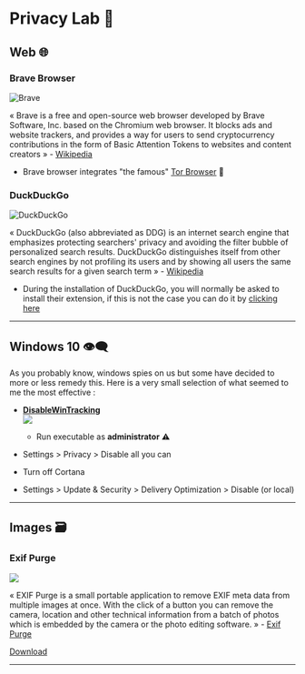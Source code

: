 # Privacy Lab 💉 

## **Web** 🌐

### **Brave Browser**

![Brave](https://external-content.duckduckgo.com/iu/?u=https%3A%2F%2Fpeptalkbox.com%2Fwp-content%2Fuploads%2F2019%2F05%2Fbrave-browser1.jpg&f=1&nofb=1)

« Brave is a free and open-source web browser developed by Brave Software, Inc. based on the Chromium web browser. It blocks ads and website trackers, and provides a way for users to send cryptocurrency contributions in the form of Basic Attention Tokens to websites and content creators » - [Wikipedia](https://en.wikipedia.org/wiki/Brave_(web_browser))

- Brave browser integrates "the famous" [Tor Browser](https://www.torproject.org/) 🎁 

### **DuckDuckGo**

![DuckDuckGo](https://external-content.duckduckgo.com/iu/?u=https%3A%2F%2Fcdn.searchenginejournal.com%2Fwp-content%2Fuploads%2F2017%2F02%2FUntitled-design-48.png&f=1&nofb=1)

« DuckDuckGo (also abbreviated as DDG) is an internet search engine that emphasizes protecting searchers' privacy and avoiding the filter bubble of personalized search results. DuckDuckGo distinguishes itself from other search engines by not profiling its users and by showing all users the same search results for a given search term » - [Wikipedia](https://en.wikipedia.org/wiki/DuckDuckGo)

- During the installation of DuckDuckGo, you will normally be asked to install their extension, if this is not the case you can do it by [clicking here](https://chrome.google.com/webstore/detail/duckduckgo-privacy-essent/bkdgflcldnnnapblkhphbgpggdiikppg)


* * *

## **Windows 10** 👁‍🗨

As you probably know, windows spies on us but some have decided to more or less remedy this. Here is a very small selection of what seemed to me the most effective  :

* [**DisableWinTracking**](https://github.com/10se1ucgo/DisableWinTracking)  
    ![](https://camo.githubusercontent.com/03243332c72f579ca5e92159c672f4e8cafe7978/687474703a2f2f692e696d6775722e636f6d2f57494e5578416a2e706e67)  
    - Run executable as **administrator** ⚠️


* Settings > Privacy > Disable all you can

* Turn off Cortana

* Settings > Update & Security > Delivery Optimization > Disable (or local)

* * *

## **Images** 🗃

### Exif Purge

![](https://external-content.duckduckgo.com/iu/?u=https%3A%2F%2Fwindows-cdn.softpedia.com%2Fscreenshots%2FExif-Purge_1.png&f=1&nofb=1)

« EXIF Purge is a small portable application to remove EXIF meta data from multiple images at once. With the click of a button you can remove the camera, location and other technical information from a batch of photos which is embedded by the camera or the photo editing software. » - [Exif Purge](http://www.exifpurge.com/)  

[Download](http://www.exifpurge.com/)

* * *
